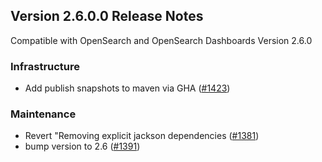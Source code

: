 ## Version 2.6.0.0 Release Notes

Compatible with OpenSearch and OpenSearch Dashboards Version 2.6.0

### Infrastructure

- Add publish snapshots to maven via GHA ([#1423](https://github.com/opensearch-project/observability/pull/1423))


### Maintenance

- Revert "Removing explicit jackson dependencies ([#1381](https://github.com/opensearch-project/observability/pull/1381))
- bump version to 2.6 ([#1391](https://github.com/opensearch-project/observability/pull/1391))
